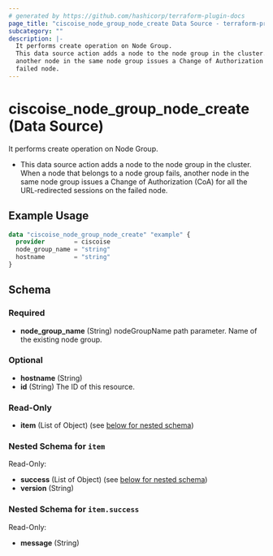 ```yaml
---
# generated by https://github.com/hashicorp/terraform-plugin-docs
page_title: "ciscoise_node_group_node_create Data Source - terraform-provider-ciscoise"
subcategory: ""
description: |-
  It performs create operation on Node Group.
  This data source action adds a node to the node group in the cluster. When a node that belongs to a node group fails,
  another node in the same node group issues a Change of Authorization (CoA) for all the URL-redirected sessions on the
  failed node.
---
```


# ciscoise_node_group_node_create (Data Source)

It performs create operation on Node Group.

- This data source action adds a node to the node group in the cluster. When a node that belongs to a node group fails,
another node in the same node group issues a Change of Authorization (CoA) for all the URL-redirected sessions on the
failed node.

## Example Usage

```terraform
data "ciscoise_node_group_node_create" "example" {
  provider        = ciscoise
  node_group_name = "string"
  hostname        = "string"
}
```

<!-- schema generated by tfplugindocs -->
## Schema

### Required

- **node_group_name** (String) nodeGroupName path parameter. Name of the existing node group.

### Optional

- **hostname** (String)
- **id** (String) The ID of this resource.

### Read-Only

- **item** (List of Object) (see [below for nested schema](#nestedatt--item))

<a id="nestedatt--item"></a>
### Nested Schema for `item`

Read-Only:

- **success** (List of Object) (see [below for nested schema](#nestedobjatt--item--success))
- **version** (String)

<a id="nestedobjatt--item--success"></a>
### Nested Schema for `item.success`

Read-Only:

- **message** (String)


